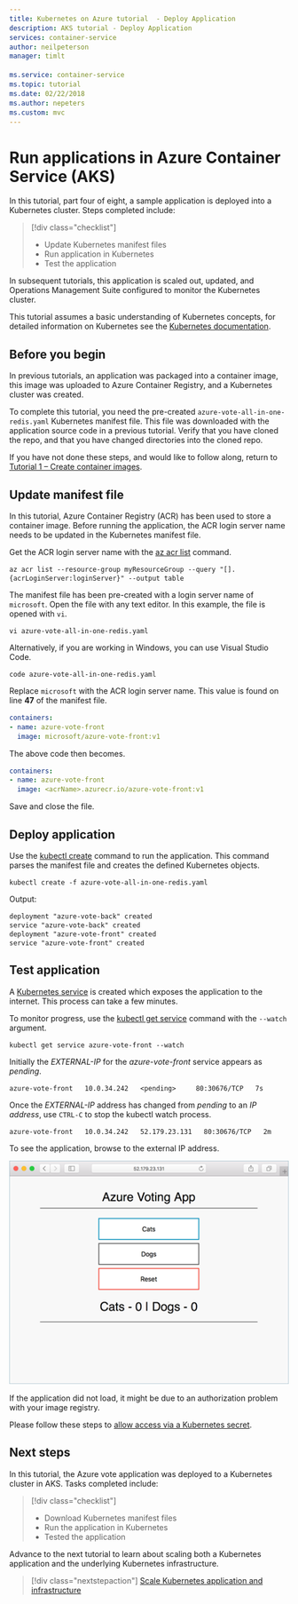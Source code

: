 ```yaml
---
title: Kubernetes on Azure tutorial  - Deploy Application
description: AKS tutorial - Deploy Application
services: container-service
author: neilpeterson
manager: timlt

ms.service: container-service
ms.topic: tutorial
ms.date: 02/22/2018
ms.author: nepeters
ms.custom: mvc
---
```


# Run applications in Azure Container Service (AKS)

In this tutorial, part four of eight, a sample application is deployed into a Kubernetes cluster. Steps completed include:

> [!div class="checklist"]
> * Update Kubernetes manifest files
> * Run application in Kubernetes
> * Test the application

In subsequent tutorials, this application is scaled out, updated, and Operations Management Suite configured to monitor the Kubernetes cluster.

This tutorial assumes a basic understanding of Kubernetes concepts, for detailed information on Kubernetes see the [Kubernetes documentation][kubernetes-documentation].

## Before you begin

In previous tutorials, an application was packaged into a container image, this image was uploaded to Azure Container Registry, and a Kubernetes cluster was created. 

To complete this tutorial, you need the pre-created `azure-vote-all-in-one-redis.yaml` Kubernetes manifest file. This file was downloaded with the application source code in a previous tutorial. Verify that you have cloned the repo, and that you have changed directories into the cloned repo.

If you have not done these steps, and would like to follow along, return to [Tutorial 1 – Create container images][aks-tutorial-prepare-app].

## Update manifest file

In this tutorial, Azure Container Registry (ACR) has been used to store a container image. Before running the application, the ACR login server name needs to be updated in the Kubernetes manifest file.

Get the ACR login server name with the [az acr list][az-acr-list] command.

```azurecli
az acr list --resource-group myResourceGroup --query "[].{acrLoginServer:loginServer}" --output table
```

The manifest file has been pre-created with a login server name of `microsoft`. Open the file with any text editor. In this example, the file is opened with `vi`.

```console
vi azure-vote-all-in-one-redis.yaml
```

Alternatively, if you are working in Windows, you can use Visual Studio Code.

```console
code azure-vote-all-in-one-redis.yaml
```

Replace `microsoft` with the ACR login server name. This value is found on line **47** of the manifest file.

```yaml
containers:
- name: azure-vote-front
  image: microsoft/azure-vote-front:v1
```

The above code then becomes.

```yaml
containers:
- name: azure-vote-front
  image: <acrName>.azurecr.io/azure-vote-front:v1
```

Save and close the file.

## Deploy application

Use the [kubectl create][kubectl-create] command to run the application. This command parses the manifest file and creates the defined Kubernetes objects.

```azurecli
kubectl create -f azure-vote-all-in-one-redis.yaml
```

Output:

```
deployment "azure-vote-back" created
service "azure-vote-back" created
deployment "azure-vote-front" created
service "azure-vote-front" created
```

## Test application

A [Kubernetes service][kubernetes-service] is created which exposes the application to the internet. This process can take a few minutes. 

To monitor progress, use the [kubectl get service][kubectl-get] command with the `--watch` argument.

```azurecli
kubectl get service azure-vote-front --watch
```

Initially the *EXTERNAL-IP* for the *azure-vote-front* service appears as *pending*.
  
```
azure-vote-front   10.0.34.242   <pending>     80:30676/TCP   7s
```

Once the *EXTERNAL-IP* address has changed from *pending* to an *IP address*, use `CTRL-C` to stop the kubectl watch process. 

```
azure-vote-front   10.0.34.242   52.179.23.131   80:30676/TCP   2m
```

To see the application, browse to the external IP address.

![Image of Kubernetes cluster on Azure](media/container-service-kubernetes-tutorials/azure-vote.png)

If the application did not load, it might be due to an authorization problem with your image registry.

Please follow these steps to [allow access via a Kubernetes secret](https://docs.microsoft.com/en-us/azure/container-registry/container-registry-auth-aks#access-with-kubernetes-secret).

## Next steps

In this tutorial, the Azure vote application was deployed to a Kubernetes cluster in AKS. Tasks completed include:  

> [!div class="checklist"]
> * Download Kubernetes manifest files
> * Run the application in Kubernetes
> * Tested the application

Advance to the next tutorial to learn about scaling both a Kubernetes application and the underlying Kubernetes infrastructure. 

> [!div class="nextstepaction"]
> [Scale Kubernetes application and infrastructure][aks-tutorial-scale]

<!-- LINKS - external -->
[kubectl-create]: https://kubernetes.io/docs/reference/generated/kubectl/kubectl-commands#create
[kubectl-get]: https://kubernetes.io/docs/reference/generated/kubectl/kubectl-commands#get
[kubernetes-documentation]: https://kubernetes.io/docs/home/
[kubernetes-service]: https://kubernetes.io/docs/concepts/services-networking/service/

<!-- LINKS - internal -->
[aks-tutorial-prepare-app]: ./tutorial-kubernetes-prepare-app.md
[aks-tutorial-scale]: ./tutorial-kubernetes-scale.md
[az-acr-list]: /cli/azure/acr#list
